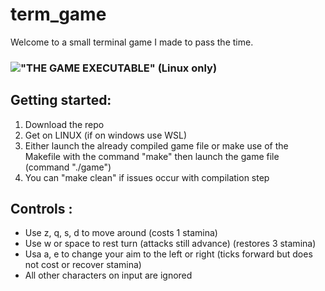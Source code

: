 # term_game

Welcome to a small terminal game I made to pass the time.

### !["THE GAME EXECUTABLE"](game) (Linux only)

## Getting started:

1. Download the repo
2. Get on LINUX (if on windows use WSL) 
3. Either launch the already compiled game file or make use of the Makefile with the command "make" then launch the game file (command "./game")
4. You can "make clean" if issues occur with compilation step

## Controls :
- Use z, q, s, d to move around (costs 1 stamina)
- Use w or space to rest turn (attacks still advance) (restores 3 stamina)
- Usa a, e to change your aim to the left or right (ticks forward but does not cost or recover stamina)
- All other characters on input are ignored